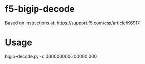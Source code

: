 # f5-bigip-decode
Based on instructions at: https://support.f5.com/csp/article/K6917
<br>
# Usage
bigip-decode.py -c 0000000000.00000.000
